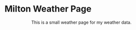 # Milton Weather Page
<div>
  <center>
    This is a small weather page for my weather data.
  </center>
</div>
